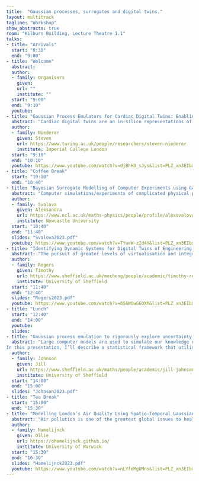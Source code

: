```yaml
---
title:  "Gaussian processes, surrogates and digital twins."
layout: multitrack
tagline: "Workshop"
show_abstracts: true
room: "Kilburn Building, Lecture Theatre 1.1"
talks:
- title: "Arrivals"
  start: "8:30"
  end: "9:00"
- title: "Welcome"    
  abstract:
  author:
  - family: Organisers
    given: 
    url: ""
    institute: ""   
  start: "9:00"
  end: "9:10"
  youtube:
- title: "Gaussian Process Emulators for Cardiac Digital Twins: Enabling Scalable Patient-Specific Modeling "
  abstract: "Cardiac digital twins are an in-silico representations of a patient’s heart, continually updated as new data emerges. These multi-scale physics and physiology constrained models, characterized by over 100 intricate parameters, demand substantial computational resources for their calibration and analysis. Historically, the systematic analysis of model sensitivity, model calibration, and uncertainty estimation for a multitude of patient-specific computational models has been computationally infeasible. In this presentation Prof. Steven Niederer will share early case studies and illustrative examples demonstrating how Gaussian Process Emulators are enabling construction of individual patient heart models from clinical data."
  author:
  - family: Niederer
    given: Steven
    url: https://www.turing.ac.uk/people/researchers/steven-niederer
    institute: Imperial College London
  start: "9:10"
  end: "10:10"
  youtube: https://www.youtube.com/watch?v=djBhH3_sJys&list=PLZ_xn3EIbxZGAcLjZAyUZBnEpb6gKxp3F&index=4
- title: "Coffee Break"
  start: "10:10"
  end: "10:40"    
- title: "Bayesian Surrogate Modelling of Computer Experiments using Gaussian Processes "
  abstract: "Computer simulations/experiments of complicated physical processes are a cost-effective way of investigating input-output relationships. Though they provide an efficiency gain when compared to in-situ or laboratory experiments, computer simulations can still be very time- and computationally expensive. Surrogate models can alleviate this expense and Gaussian processes have recently been widely used in emulating computer experiments in particular. In this work, Gaussian processes are used to emulate deterioration of large infrastructure assets, such as transport cuttings. The emulation allows to approximate the relationship between deterioration and earthwork properties, e.g. height, slope angle, and soil strength. As the resulting Gaussian model is hierarchical, it can have hundreds of parameters that need to be optimised for which we use Bayesian modelling. The resulting model can be used in real time to estimate the extent of earthwork deterioration and has the potential to inform slope maintenance and design."
  author:
  - family: Svalova 
    given: Aleksandra
    url: https://www.ncl.ac.uk/maths-physics/people/profile/alexsvalova.html
    institute: Newcastle University
  start: "10:40"
  end: "11:40"
  slides: "Svalova2023.pdf"
  youtube: https://www.youtube.com/watch?v=TYueW-zId4Y&list=PLZ_xn3EIbxZGAcLjZAyUZBnEpb6gKxp3F&index=1 
- title: "Identifying Dynamic Systems for Digital Twins of Engineering Assets "
  abstract: "The pursuit of greater levels of virtualisation and integration of data and models in engineering is currently expressed as the desire to construct a digital twin of an asset. This twin is then used to inform operational and maintenance decisions, assist in design and planning and provide greater insight into performance. One key challenge is ensuring that the twin accurately reproduces the behaviour of the physical structure. This aim can be approached via physical modelling, data-driven methods or a combination of the two. This talk will focus on one task within the wider framework, that of identifying dynamic systems (those governed by ordinary or partial differential equations) from data whilst respecting prior knowledge about the system. The tool of choice will be the Gaussian process (GP) which provides a flexible Bayesian framework in which to conduct this identification. Challenges are associated with the use of the GP, namely that in its standard form it will only learn *static* maps from inputs to outputs so cannot be directly applied to dynamic data. It will be shown how, in the setting of dynamic system identification, the GP can still be a powerful and valuable tool. Of particular interest, will be how the GP allows for encoding of engineering knowledge in the structure of the model to allow for more efficient identification than a purely black-box approach. " 
  author:
  - family: Rogers	  
    given: Timothy
    url: https://www.sheffield.ac.uk/mecheng/people/academic/timothy-rogers
    institute: University of Sheffield
  start: "11:40"
  end: "12:40"
  slides: "Rogers2023.pdf"
  youtube: https://www.youtube.com/watch?v=0SAWGwG6OXM&list=PLZ_xn3EIbxZGAcLjZAyUZBnEpb6gKxp3F&index=2
- title: "Lunch"
  start: "12:40"
  end: "14:00"
  youtube:
  slides: 
- title: "Gaussian process emulation to rigorously explore uncertainty in complex models of the atmosphere and climate "
  abstract: "Large computer models are used to simulate our knowledge of complex systems like the atmosphere and climate, with the aim to better understand and predict the system’s behaviour, how it might evolve and how it could respond to future changes. However, these models are inherently uncertain with many uncertain inputs (parameters), and we need to understand how this uncertainty can affect our predictions.
In this presentation, I’ll describe a statistical framework that utilises Gaussian Process emulators (surrogate models) alongside a variety of other statistical techniques to examine the effects of parameter uncertainties on outputs from complex models. We will see examples of the application of this approach with real models from atmospheric science. In particular, I’ll show results from a large study of the Met Office’s climate model in which we explore the effect of parameter uncertainties on predictions of how aerosols (tiny particles in the atmosphere) have affected the Earth's energy balance since pre-industrial times, known as the 'aerosol radiative forcing', and describe our efforts to use observations from ship campaigns, flight campaigns and ground stations to try to reduce this uncertainty. We’ll also consider some of the challenges in the practical application of this kind of approach with real-world models."
  author:
  - family: Johnson 
    given: Jill
    url: https://www.sheffield.ac.uk/maths/people/academic/jill-johnson
    institute: University of Sheffield
  start: "14:00"
  end: "15:00"
  slides: "Johnson2023.pdf"  
- title: "Tea Break"
  start: "15:00"
  end: "15:30"
- title: "Modelling London’s Air Quality Using Spatio-Temporal Gaussian Processes "
  abstract: "Air pollution is one of the greatest global issues to health. In cities like London, it has become a major topic of concern, with many policies and interventions implemented to manage the problem. However, there is a big demand for accurate data-driven models that can provide real-time information and short-term forecasts. In this talk, I describe an approach for constructing such models using Gaussian processes. In particular, I will focus on a scalable approach to Gaussian process inference that combines spatio-temporal filtering with natural gradient variational inference, resulting in a non-conjugate GP method for multivariate data that scales linearly with respect to time. This leads to an efficient and accurate method for large spatio-temporal problems that I will demonstrate on London’s Air Quality."   
  author:
  - family: Hamelijnck
    given: Ollie
    url: https://ohamelijnck.github.io/
    institute: University of Warwick
  start: "15:30"
  end: "16:30"
  slides: "Hamelijnck2023.pdf"
  youtube: https://www.youtube.com/watch?v=nLYfeMgUMns&list=PLZ_xn3EIbxZGAcLjZAyUZBnEpb6gKxp3F&index=3
---
```

